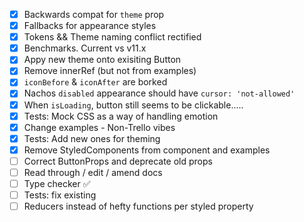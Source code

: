 - [x] Backwards compat for `theme` prop
- [x] Fallbacks for appearance styles
- [x] Tokens && Theme naming conflict rectified
- [x] Benchmarks. Current vs v11.x
- [x] Appy new theme onto exisiting Button
- [x] Remove innerRef (but not from examples)
- [x] `iconBefore` & `iconAfter` are borked
- [x] Nachos `disabled` appearance should have `cursor: 'not-allowed'`
- [x] When `isLoading`, button still seems to be clickable.....
- [x] Tests: Mock CSS as a way of handling emotion
- [x] Change examples - Non-Trello vibes
- [x] Tests: Add new ones for theming
- [x] Remove StyledComponents from component and examples
- [ ] Correct ButtonProps and deprecate old props
- [ ] Read through / edit / amend docs
- [ ] Type checker ✅
- [ ] Tests: fix existing
- [ ] Reducers instead of hefty functions per styled property
